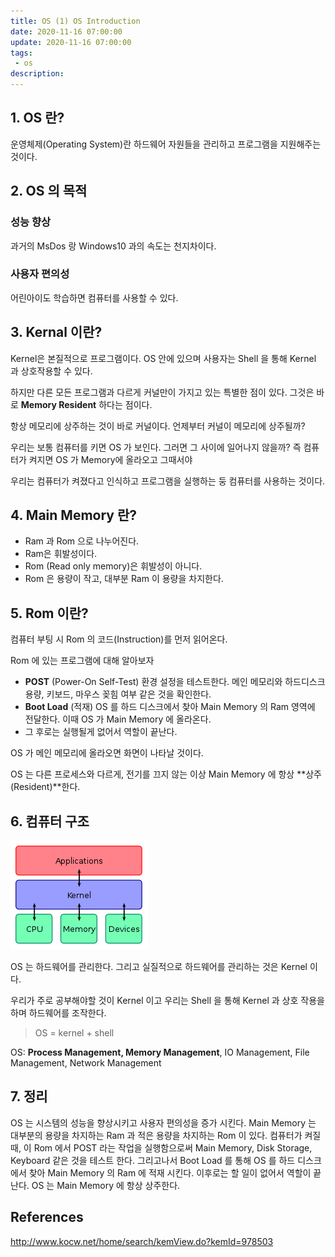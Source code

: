 ```yaml
---
title: OS (1) OS Introduction
date: 2020-11-16 07:00:00
update: 2020-11-16 07:00:00
tags:
 - os
description:
---
```


## 1. OS 란?

운영체제(Operating System)란 하드웨어 자원들을 관리하고 프로그램을 지원해주는 것이다.

## 2. OS 의 목적

### 성능 향상

과거의 MsDos 랑 Windows10 과의 속도는 천지차이다.

### 사용자 편의성

어린아이도 학습하면 컴퓨터를 사용할 수 있다.

## 3. Kernal 이란?

Kernel은 본질적으로 프로그램이다. OS 안에 있으며 사용자는 Shell 을 통해 Kernel 과 상호작용할 수 있다.

하지만 다른 모든 프로그램과 다르게 커널만이 가지고 있는 특별한 점이 있다. 그것은 바로 **Memory Resident** 하다는 점이다.

항상 메모리에 상주하는 것이 바로 커널이다. 언제부터 커널이 메모리에 상주될까?

우리는 보통 컴퓨터를 키면 OS 가 보인다. 그러면 그 사이에 일어나지 않을까? 즉 컴퓨터가 켜지면 OS 가 Memory에 올라오고 그때서야

우리는 컴퓨터가 켜졌다고 인식하고 프로그램을 실행하는 둥 컴퓨터를 사용하는 것이다.

## 4. Main Memory 란?

- Ram 과 Rom 으로 나누어진다.
- Ram은 휘발성이다.
- Rom (Read only memory)은 휘발성이 아니다.
- Rom 은 용량이 작고, 대부분 Ram 이 용량을 차지한다.

## 5. Rom 이란?

컴퓨터 부팅 시 Rom 의 코드(Instruction)를 먼저 읽어온다.

Rom 에 있는 프로그램에 대해 알아보자

- **POST** (Power-On Self-Test)
  환경 설정을 테스트한다.
  메인 메모리와 하드디스크 용량, 키보드, 마우스 꽂힘 여부 같은 것을 확인한다.
- **Boot Load** (적재)
  OS 를 하드 디스크에서 찾아 Main Memory 의 Ram 영역에 전달한다.
  이때 OS 가 Main Memory 에 올라온다.
- 그 후로는 실행될게 없어서 역할이 끝난다.

OS 가 메인 메모리에 올라오면 화면이 나타날 것이다.

OS 는 다른 프로세스와 다르게, 전기를 끄지 않는 이상 Main Memory 에 항상 **상주(Resident)**한다.

## 6. 컴퓨터 구조

![](./images/2020-11-16-os.png)

OS 는 하드웨어를 관리한다. 그리고 실질적으로 하드웨어를 관리하는 것은 Kernel 이다.

우리가 주로 공부해야할 것이 Kernel 이고 우리는 Shell 을 통해 Kernel 과 상호 작용을 하며 하드웨어를 조작한다.

> OS = kernel + shell

OS: **Process Management, Memory Management**, IO Management, File Management, Network Management

## 7. 정리

OS 는 시스템의 성능을 향상시키고 사용자 편의성을 증가 시킨다. Main Memory 는 대부분의 용량을 차지하는 Ram 과 적은 용량을 차지하는 Rom 이 있다. 컴퓨터가 켜질 때, 이 Rom 에서 POST 라는 작업을 실행함으로써 Main Memory, Disk Storage, Keyboard 같은 것을 테스트 한다. 그리고나서 Boot Load 를 통해 OS 를 하드 디스크에서 찾아 Main Memory 의 Ram 에 적재 시킨다. 이후로는 할 일이 없어서 역할이 끝난다. OS 는 Main Memory 에 항상 상주한다.

## References

http://www.kocw.net/home/search/kemView.do?kemId=978503
